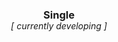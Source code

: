 <div align="center">

<h3 style="margin-bottom: -1cm"> Single </h3> <br>
<h6> [ currently developing ] </h6>
